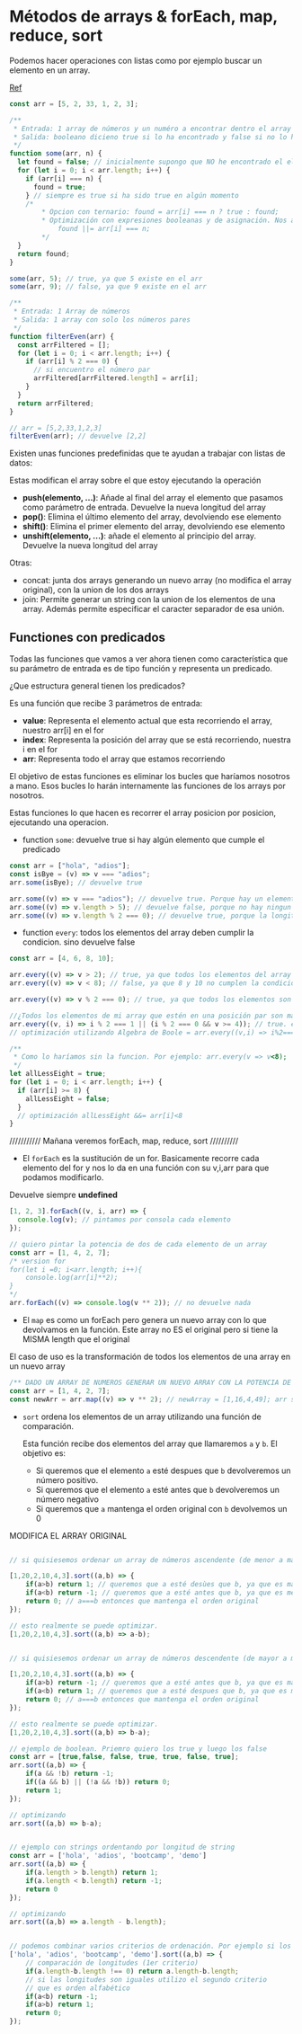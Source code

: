 # Métodos de arrays  &   forEach, map, reduce, sort

Podemos hacer operaciones con listas como por ejemplo buscar un elemento en un array.

[Ref](https://developer.mozilla.org/es/docs/Web/JavaScript/Reference/Global_Objects/Array)

```js
const arr = [5, 2, 33, 1, 2, 3];

/**
 * Entrada: 1 array de números y un numéro a encontrar dentro el array
 * Salida: booleano dicieno true si lo ha encontrado y false si no lo ha hecho
 */
function some(arr, n) {
  let found = false; // inicialmente supongo que NO he encontrado el elemento
  for (let i = 0; i < arr.length; i++) {
    if (arr[i] === n) {
      found = true;
    } // siempre es true si ha sido true en algún momento
    /*
        * Opcion con ternario: found = arr[i] === n ? true : found;
        * Optimización con expresiones booleanas y de asignación. Nos ahorramos la expresion condicional
            found ||= arr[i] === n;
        */
  }
  return found;
}

some(arr, 5); // true, ya que 5 existe en el arr
some(arr, 9); // false, ya que 9 existe en el arr

/**
 * Entrada: 1 Array de números
 * Salida: 1 array con solo los números pares
 */
function filterEven(arr) {
  const arrFiltered = [];
  for (let i = 0; i < arr.length; i++) {
    if (arr[i] % 2 === 0) {
      // si encuentro el número par
      arrFiltered[arrFiltered.length] = arr[i];
    }
  }
  return arrFiltered;
}

// arr = [5,2,33,1,2,3]
filterEven(arr); // devuelve [2,2]
```

Existen unas funciones predefinidas que te ayudan a trabajar con listas de datos:

Estas modifican el array sobre el que estoy ejecutando la operación

- **push(elemento, ...)**: Añade al final del array el elemento que pasamos como parámetro de entrada. Devuelve la nueva longitud del array
- **pop()**: Elimina el último elemento del array, devolviendo ese elemento
- **shift()**: Elimina el primer elemento del array, devolviendo ese elemento
- **unshift(elemento, ...)**: añade el elemento al principio del array. Devuelve la nueva longitud del array

Otras:

- concat: junta dos arrays generando un nuevo array (no modifica el array original), con la union de los dos arrays
- join: Permite generar un string con la union de los elementos de una array. Además permite especificar el caracter separador de esa unión.

## Functiones con predicados

Todas las funciones que vamos a ver ahora tienen como característica que su parámetro de entrada es de tipo función y representa un predicado.

¿Que estructura general tienen los predicados?

Es una función que recibe 3 parámetros de entrada:

- **value**: Representa el elemento actual que esta recorriendo el array, nuestro arr[i] en el for
- **index**: Representa la posición del array que se está recorriendo, nuestra i en el for
- **arr**: Representa todo el array que estamos recorriendo

El objetivo de estas funciones es eliminar los bucles que haríamos nosotros a mano. Esos bucles lo harán internamente las funciones de los arrays por nosotros.

Estas funciones lo que hacen es recorrer el array posicion por posicion, ejecutando una operacion.

- function `some`: devuelve true si hay algún elemento que cumple el predicado

```js
const arr = ["hola", "adios"];
const isBye = (v) => v === "adios";
arr.some(isBye); // devuelve true

arr.some((v) => v === "adios"); // devuelve true. Porque hay un elemento que es igual a 'adios'
arr.some((v) => v.length > 5); // devuelve false, porque no hay ningun elemento en la lista que tiene una longitud mayor estricto que 5
arr.some((v) => v.length % 2 === 0); // devuelve true, porque la longitud de 'hola' es par
```

- function `every`: todos los elementos del array deben cumplir la condicion. sino devuelve false

```js
const arr = [4, 6, 8, 10];

arr.every((v) => v > 2); // true, ya que todos los elementos del array son mayores que 2
arr.every((v) => v < 8); // false, ya que 8 y 10 no cumplen la condicion

arr.every((v) => v % 2 === 0); // true, ya que todos los elementos son pares

//¿Todos los elementos de mi array que estén en una posición par son mayores o iguales que 4?
arr.every((v, i) => i % 2 === 1 || (i % 2 === 0 && v >= 4)); // true. en las posiciones pares todos son mayores o iguales que 4. Tenemos que devolver true tambien en la posiciones impares
// optimización utilizando Algebra de Boole = arr.every((v,i) => i%2===1 || v>=4);

/**
 * Como lo haríamos sin la funcion. Por ejemplo: arr.every(v => v<8);
 */
let allLessEight = true;
for (let i = 0; i < arr.length; i++) {
  if (arr[i] >= 8) {
    allLessEight = false;
  }
  // optimización allLessEight &&= arr[i]<8
}
```
///////////
Mañana veremos forEach, map, reduce, sort
//////////


- El `forEach` es la sustitución de un for. Basicamente recorre cada elemento del for y nos lo da en una función con su v,i,arr para que podamos modificarlo.

Devuelve siempre **undefined**

```js
[1, 2, 3].forEach((v, i, arr) => {
  console.log(v); // pintamos por consola cada elemento
});

// quiero pintar la potencia de dos de cada elemento de un array
const arr = [1, 4, 2, 7];
/* version for
for(let i =0; i<arr.length; i++){
    console.log(arr[i]**2);
}
*/
arr.forEach((v) => console.log(v ** 2)); // no devuelve nada
```

- El `map` es como un forEach pero genera un nuevo array con lo que devolvamos en la función.
 Este array no ES el original pero si tiene la MISMA length que el original

El caso de uso es la transformación de todos los elementos de una array en un nuevo array

```js
/** DADO UN ARRAY DE NUMEROS GENERAR UN NUEVO ARRAY CON LA POTENCIA DE 2 DE CADA ELEMENTO */
const arr = [1, 4, 2, 7];
const newArr = arr.map((v) => v ** 2); // newArray = [1,16,4,49]; arr se queda como estaba
```

- `sort` ordena los elementos de un array utilizando una función de comparación.

  Esta función recibe dos elementos del array que llamaremos `a` y `b`. El objetivo es:

  - Si queremos que el elemento `a` esté despues que `b` devolveremos un número positivo.
  - Si queremos que el elemento `a` esté antes que `b` devolveremos un número negativo
  - Si queremos que `a` mantenga el orden original con `b` devolvemos un 0

MODIFICA EL ARRAY ORIGINAL

```js

// si quisiesemos ordenar un array de números ascendente (de menor a mayor), nuestra funcion de comparación tendrá que ser la siguiente:

[1,20,2,10,4,3].sort((a,b) => {
    if(a>b) return 1; // queremos que a esté desùes que b, ya que es mayor
    if(a<b) return -1; // queremos que a esté antes que b, ya que es menor
    return 0; // a===b entonces que mantenga el orden original
});

// esto realmente se puede optimizar. 
[1,20,2,10,4,3].sort((a,b) => a-b);


// si quisiesemos ordenar un array de números descendente (de mayor a menor), nuestra funcion de comparación tendrá que ser la siguiente:

[1,20,2,10,4,3].sort((a,b) => {
    if(a>b) return -1; // queremos que a esté antes que b, ya que es mayor
    if(a<b) return 1; // queremos que a esté despues que b, ya que es menor
    return 0; // a===b entonces que mantenga el orden original
});

// esto realmente se puede optimizar. 
[1,20,2,10,4,3].sort((a,b) => b-a);

// ejemplo de boolean. Priemro quiero los true y luego los false
const arr = [true,false, false, true, true, false, true];
arr.sort((a,b) => {
    if(a && !b) return -1;
    if((a && b) || (!a && !b)) return 0;
    return 1;
});

// optimizando
arr.sort((a,b) => b-a);


// ejemplo con strings ordentando por longitud de string
const arr = ['hola', 'adios', 'bootcamp', 'demo']
arr.sort((a,b) => {
    if(a.length > b.length) return 1;
    if(a.length < b.length) return -1;
    return 0
});

// optimizando
arr.sort((a,b) => a.length - b.length);


// podemos combinar varios criterios de ordenación. Por ejemplo si los strings tienen igual longitud, ordenarlos alfabéticamente
['hola', 'adios', 'bootcamp', 'demo'].sort((a,b) => {
    // comparación de longitudes (1er criterio)
    if(a.length-b.length !== 0) return a.length-b.length;
    // si las longitudes son iguales utilizo el segundo criterio
    // que es orden alfabético
    if(a<b) return -1;
    if(a>b) return 1;
    return 0;
});
```